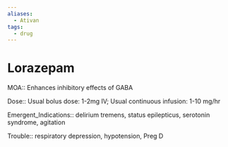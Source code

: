 ```yaml
---
aliases:
  - Ativan
tags:
  - drug
---
```

# Lorazepam

MOA:: Enhances inhibitory effects of GABA

Dose:: Usual bolus dose: 1-2mg IV; Usual continuous infusion: 1-10 mg/hr

Emergent_Indications:: delirium tremens, status epilepticus, serotonin syndrome, agitation

Trouble:: respiratory depression, hypotension, Preg D